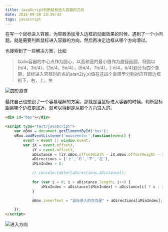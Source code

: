 ```yaml
---
title: javaScript判断鼠标进入容器的方向
date: 2015-09-28 23:39:43
tags: javascript
---
```


在写一个鼠标进入容器，为容器添加滑入边框的动画效果的时候，遇到了一个小问题，就是需要判断鼠标进入容器的方向，然后再决定边框从哪个方向滑过。

也搜索到了一些解决方案，比如

>以div容器的中心点作为圆心，以高和宽的最小值作为直径画圆，将圆以[π/4，3π/4)，[3π/4，5π/4），[5π/4，7π/4)，[-π/4，π/4)划分为四个象限，鼠标进入容器时的点的atan2(y,x)值在这四个象限里分别对应容器边框的下，右，上，左

<!--more-->

![圆形直径](http://images.cnitblog.com/i/599390/201404/161747198221329.jpg)

最终自己也想到了一个容易理解的方案，那就是当鼠标进入容器的时候，判断鼠标距离哪个边框更加近，就可以得到是从那个方向进入的。

```html
<div id="box"></div>

<script type="text/javascript">
	var oBox = document.getElementById('box');
	oBox.addEventListener('mouseenter',function(event) {
		event = event || window.event;
		var iX = event.offsetX,
			iY = event.offsetY,
			aDistance = [iY,oBox.offsetWidth - iX,oBox.offsetHeight - iY,iX],  //上右下走
			aDirections = ['上','右','下','左'],
			iMinIndex = 0;

			// console.table([aDirections,aDistance]);
				
			for (var i = 0; i < aDistance.length; i++) {
				iMinIndex = aDistance[iMinIndex] > aDistance[i] ? i : iMinIndex;
			}

			oBox.innerText = "鼠标进入的方向是" + aDirections[iMinIndex];

	});
</script>
```
![进入方向](http://cdn.thisjs.com/github/mouseenter.png)